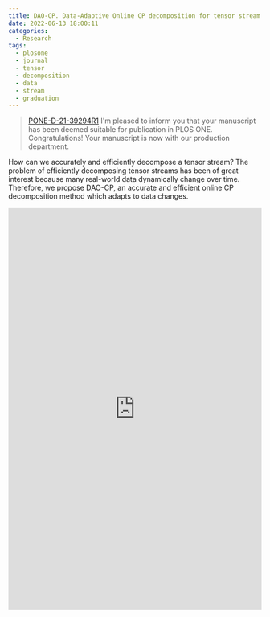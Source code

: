 ```yaml
---
title: DAO-CP. Data-Adaptive Online CP decomposition for tensor stream
date: 2022-06-13 18:00:11
categories:
  - Research
tags:
  - plosone
  - journal
  - tensor
  - decomposition
  - data
  - stream
  - graduation
---
```


> [PONE-D-21-39294R1](https://journals.plos.org/plosone/article?id=10.1371/journal.pone.0267091)
> I'm pleased to inform you that your manuscript has been deemed suitable for publication in PLOS ONE. Congratulations! Your manuscript is now with our production department.

How can we accurately and efficiently decompose a tensor stream? The problem of efficiently decomposing tensor streams has been of great interest because many real-world data dynamically change over time. Therefore, we propose DAO-CP, an accurate and efficient online CP decomposition method which adapts to data changes.

<embed src="https://drive.google.com/uc?id=1K6sWa608AJ3NeIps3lJcgTkMaLKOJdRJ#navpanes=0" type="application/pdf" width="100%" height="800px" />
